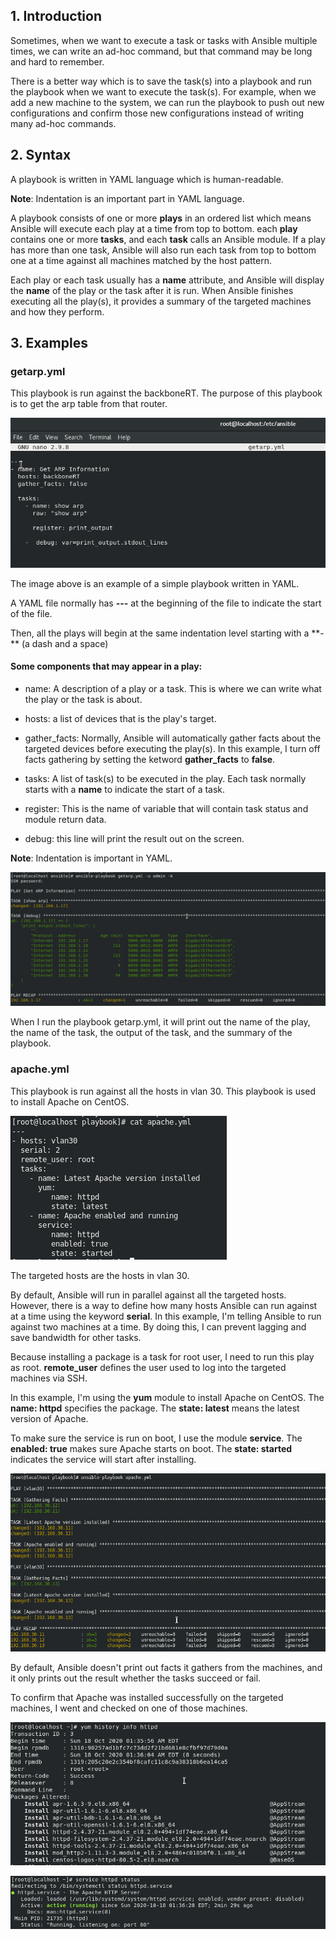 ## 1. Introduction

Sometimes, when we want to execute a task or tasks with Ansible multiple times, we can write an ad-hoc command, but that command may be long and hard to remember.

There is a better way which is to save the task(s) into a playbook and run the playbook when we want to execute the task(s). For example, when we add a new machine to the system, we can run the playbook to push out new configurations and confirm those new configurations instead of writing many ad-hoc commands. 

## 2. Syntax

A playbook is written in YAML language which is human-readable.

**Note**: Indentation is an important part in YAML language.

A playbook consists of one or more **plays** in an ordered list which means Ansible will execute each play at a time from top
to bottom. each **play** contains one or more **tasks**, and each **task** calls an Ansible module. If a play has more than one task, 
Ansible will also run each task from top to bottom one at a time against all machines matched by the host pattern. 

Each play or each task usually has a **name** attribute, and Ansible will display the **name** of the play or the task after it is run. When Ansible finishes executing all the play(s), it provides a summary of the targeted machines and how they perform. 

## 3. Examples

### getarp.yml

This playbook is run against the backboneRT. The purpose of this playbook is to get the arp table from that router.

![](https://github.com/greenarrow2019/Ansible-Network-Automation/blob/master/Ansible/images/32.png)

The image above is an example of a simple playbook written in YAML. 

A YAML file normally has **---** at the beginning of the file to indicate the start of the file.

Then, all the plays will begin at the same indentation level starting with a **- ** (a dash and a space)

#### Some components that may appear in a play:

* name: A description of a play or a task. This is where we can write what the play or the task is about. 

* hosts: a list of devices that is the play's target.

* gather_facts: Normally, Ansible will automatically gather facts about the targeted devices before executing the play(s). In this 
example, I turn off facts gathering by setting the ketword **gather_facts** to **false**.

* tasks: A list of task(s) to be executed in the play. Each task normally starts with a **name** to indicate the start of a task. 

* register: This is the name of variable that will contain task status and module return data.

* debug: this line will print the result out on the screen.

**Note**: Indentation is important in YAML.

![](https://github.com/greenarrow2019/Ansible-Network-Automation/blob/master/Ansible/images/31.png)

When I run the playbook getarp.yml, it will print out the name of the play, the name of the task, the output of the task, and the summary of the playbook.

### apache.yml

This playbook is run against all the hosts in vlan 30. This playbook is used to install Apache on CentOS.

![](https://github.com/greenarrow2019/Ansible-Network-Automation/blob/master/Ansible/images/33.png)

The targeted hosts are the hosts in vlan 30.

By default, Ansible will run in parallel against all the targeted hosts. However, there is a way to define how many hosts Ansible can run against at a time
using the keyword **serial**. In this example, I'm telling Ansible to run against two machines at a time. By doing this, I can prevent lagging and save bandwidth for other tasks.

Because installing a package is a task for root user, I need to run this play as root. **remote_user** defines the user used to log into the targeted machines via SSH. 

In this example, I'm using the **yum** module to install Apache on CentOS. The **name: httpd** specifies the package. The **state: latest** means the latest version of Apache. 

To make sure the service is run on boot, I use the module **service**. The **enabled: true** makes sure Apache starts on boot. The **state: started** indicates the service will start after installing. 

![](https://github.com/greenarrow2019/Ansible-Network-Automation/blob/master/Ansible/images/36.png)

By default, Ansible doesn't print out facts it gathers from the machines, and it only prints out the result whether the tasks succeed or fail. 

To confirm that Apache was installed successfully on the targeted machines, I went and checked on one of those machines.

![](https://github.com/greenarrow2019/Ansible-Network-Automation/blob/master/Ansible/images/34.png)

![](https://github.com/greenarrow2019/Ansible-Network-Automation/blob/master/Ansible/images/35.png)

